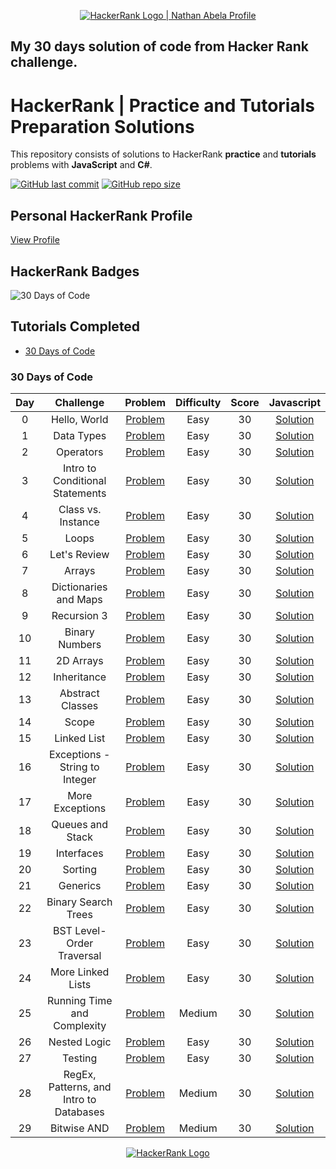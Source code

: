 <p align="center">
    <a href="https://www.hackerrank.com/nathanabela7">
        <img alt="HackerRank Logo | Nathan Abela Profile" src="https://hrcdn.net/fcore/assets/brand/typemark_60x200-7435b42d20.svg" >
    </a>
</p>


## My 30 days solution of code from Hacker Rank challenge.

# HackerRank | Practice and Tutorials Preparation Solutions

This repository consists of solutions to HackerRank **practice** and **tutorials** problems with **JavaScript** and **C#**.

[![GitHub last commit](https://img.shields.io/github/last-commit/gabicantarini/30DaysOfCode-HackerRank)](https://github.com/gabicantarini/30DaysOfCode-HackerRank/commits/master)
[![GitHub repo size](https://img.shields.io/github/repo-size/gabicantarini/30DaysOfCode-HackerRank)](https://github.com/gabicantarini/30DaysOfCode-HackerRank/archive/master.zip)

## Personal HackerRank Profile

[View Profile](https://www.hackerrank.com/gabrielacantari1)

## HackerRank Badges


![30 Days of Code](/Badges/30_days_of_code_5_star.png)





## Tutorials Completed


* [30 Days of Code](#30-days-of-code)



### 30 Days of Code

|  Day  |                Challenge                |                                         Problem                                          | Difficulty |  Score  |     Javascript                 | 
| :---: | :-------------------------------------: | :--------------------------------------------------------------------------------------: | :--------: | :-----: | :--------------------------------------------------------------------------------------------------------------------: | 
|   0   |              Hello, World               |         [Problem](https://www.hackerrank.com/challenges/30-hello-world/problem)          |    Easy    |   30    |   [Solution](https://github.com/gabicantarini/30DaysOfCode-HackerRank/blob/main/30-Days-Of-Code/0-HelloWorld)   |
|   1   |               Data Types                |         [Problem](https://www.hackerrank.com/challenges/30-data-types/problem)           |    Easy    |   30    |    [Solution](https://github.com/gabicantarini/30DaysOfCode-HackerRank/blob/main/30-Days-Of-Code/1-DataType)                        |
|   2   |                Operators                |         [Problem](https://www.hackerrank.com/challenges/30-operators/problem)            |    Easy    |   30    |    [Solution](https://github.com/gabicantarini/30DaysOfCode-HackerRank/blob/main/30-Days-Of-Code/2-Operators)                                            |
|   3   |     Intro to Conditional Statements     |    [Problem](https://www.hackerrank.com/challenges/30-conditional-statements/problem)    |    Easy    |   30    |    [Solution](https://github.com/gabicantarini/30DaysOfCode-HackerRank/blob/main/30-Days-Of-Code/3-IntroToCondicionalStatements)        |
|   4   |           Class vs. Instance            |      [Problem](https://www.hackerrank.com/challenges/30-class-vs-instance/problem)       |    Easy    |   30    |    [Solution]()        |
|   5   |                  Loops                  |            [Problem](https://www.hackerrank.com/challenges/30-loops/problem)             |    Easy    |   30    |    [Solution]()        |
|   6   |              Let's Review               |         [Problem](https://www.hackerrank.com/challenges/30-review-loop/problem)          |    Easy    |   30    |    [Solution]()          |
|   7   |                 Arrays                  |            [Problem](https://www.hackerrank.com/challenges/30-arrays/problem)            |    Easy    |   30    |    [Solution]()           |
|   8   |          Dictionaries and Maps          |    [Problem](https://www.hackerrank.com/challenges/30-dictionaries-and-maps/problem)     |    Easy    |   30    |    [Solution]()   |
|   9   |               Recursion 3               |    [Problem](https://www.hackerrank.com/challenges/30-dictionaries-and-maps/problem)     |    Easy    |   30    |    [Solution]()   |
|  10   |             Binary Numbers              |        [Problem](https://www.hackerrank.com/challenges/30-binary-numbers/problem)        |    Easy    |   30    |     [Solution]()    |
|  11   |                2D Arrays                |          [Problem](https://www.hackerrank.com/challenges/30-2d-arrays/problem)           |    Easy    |   30      |      [Solution]()     |
|  12   |               Inheritance               |         [Problem](https://www.hackerrank.com/challenges/30-inheritance/problem)          |    Easy    |   30    |       [Solution]()     |
|  13   |            Abstract Classes             |       [Problem](https://www.hackerrank.com/challenges/30-abstract-classes/problem)       |    Easy    |   30     |      [Solution]()      |
|  14   |                  Scope                  |            [Problem](https://www.hackerrank.com/challenges/30-scope/problem)             |    Easy    |   30     |    [Solution]()     |
|  15   |               Linked List               |         [Problem](https://www.hackerrank.com/challenges/30-linked-list/problem)          |    Easy    |   30    |    [Solution]()  |
|  16   |     Exceptions - String to Integer      | [Problem](https://www.hackerrank.com/challenges/30-exceptions-string-to-integer/problem) |    Easy    |  30    |      [Solution]()       |
|  17   |             More Exceptions             |       [Problem](https://www.hackerrank.com/challenges/30-more-exceptions/problem)        |    Easy    |  30     |      [Solution]()     |
|  18   |            Queues and Stack             |        [Problem](https://www.hackerrank.com/challenges/30-queues-stacks/problem)         |    Easy    |  30      |        [Solution]()   |
|  19   |               Interfaces                |          [Problem](https://www.hackerrank.com/challenges/30-interfaces/problem)          |    Easy    |  30     |       [Solution]()     |
|  20   |                 Sorting                 |           [Problem](https://www.hackerrank.com/challenges/30-sorting/problem)            |    Easy    |  30      |   [Solution]()        |
|  21   |                Generics                 |           [Problem](https://www.hackerrank.com/challenges/30-generics/problem)           |    Easy    |  30      |   [Solution]()      |
|  22   |           Binary Search Trees           |     [Problem](https://www.hackerrank.com/challenges/30-binary-search-trees/problem)      |    Easy    |  30       |   [Solution]()    |
|  23   |        BST Level-Order Traversal        |         [Problem](https://www.hackerrank.com/challenges/30-binary-trees/problem)         |    Easy    |  30      |    [Solution]()    |
|  24   |            More Linked Lists            |     [Problem](https://www.hackerrank.com/challenges/30-linked-list-deletion/problem)     |    Easy    |  30      |    [Solution]()   |
|  25   |       Running Time and Complexity       | [Problem](https://www.hackerrank.com/challenges/30-running-time-and-complexity/problem)  |   Medium   |  30     |  [Solution]()         |
|  26   |              Nested Logic               |         [Problem](https://www.hackerrank.com/challenges/30-nested-logic/problem)         |    Easy    |  30     |   [Solution]()      |
|  27   |                 Testing                 |           [Problem](https://www.hackerrank.com/challenges/30-testing/problem)            |    Easy    |  30       |        [Solution]()      |
|  28   | RegEx, Patterns, and Intro to Databases |        [Problem](https://www.hackerrank.com/challenges/30-regex-patterns/problem)        |   Medium   |  30       | [Solution]()   |
|  29   |               Bitwise AND               |         [Problem](https://www.hackerrank.com/challenges/30-bitwise-and/problem)          |   Medium   |  30      |       [Solution]()      |



<p align="center">
    <a href="https://www.hackerrank.com/gabrielacantari1">
        <img alt="HackerRank Logo" src="https://hrcdn.net/fcore/assets/brand/h_mark_sm-966d2b45e3.svg">
    </a>
</p>
